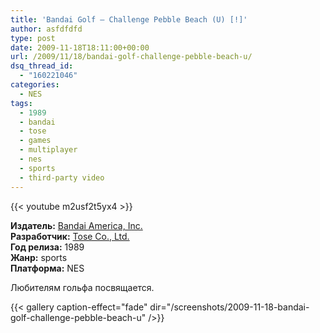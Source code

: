 ```yaml
---
title: 'Bandai Golf – Challenge Pebble Beach (U) [!]'
author: asfdfdfd
type: post
date: 2009-11-18T18:11:00+00:00
url: /2009/11/18/bandai-golf-challenge-pebble-beach-u/
dsq_thread_id:
  - "160221046"
categories:
  - NES
tags:
  - 1989
  - bandai
  - tose
  - games
  - multiplayer
  - nes
  - sports
  - third-party video
---
```

{{< youtube m2usf2t5yx4 >}}

**Издатель:** [Bandai America, Inc.][1]  
**Разработчик:** [Tose Co., Ltd.][2]  
**Год релиза:** 1989  
**Жанр:** sports  
**Платформа:** NES

Любителям гольфа посвящается.

<!--more-->

{{< gallery caption-effect="fade" dir="/screenshots/2009-11-18-bandai-golf-challenge-pebble-beach-u" />}}

 [1]: https://www.mobygames.com/company/bandai-america-inc
 [2]: https://www.mobygames.com/company/tose-co-ltd
